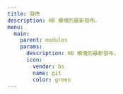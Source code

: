```yaml
---
title: 發佈
description: HB 模塊的最新發布。
menu:
  main:
    parent: modules
    params:
      description: HB 模塊的最新發布。
      icon:
        vendor: bs
        name: git
        color: green
---
```

